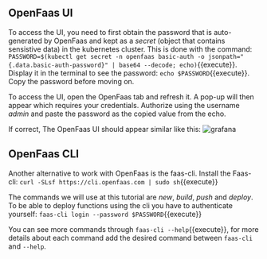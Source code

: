 ## OpenFaas UI
To access the UI, you need to first obtain the password that is auto-generated by OpenFaas and kept as a *secret* (object that contains sensistive data) in the kubernetes cluster. 
This is done with the command:  
`PASSWORD=$(kubectl get secret -n openfaas basic-auth -o jsonpath="{.data.basic-auth-password}" | base64 --decode; echo)`{{execute}}. 
Display it in the terminal to see the password: `echo $PASSWORD`{{execute}}. 
Copy the password before moving on.

To access the UI, open the OpenFaas tab and refresh it. A pop-up will then appear which requires your credentials. Authorize using the username *admin* and paste the password as the copied value from the echo. 

If correct, The OpenFaas UI should appear similar like this:
![grafana](grafana.PNG)

## OpenFaas CLI
Another alternative to work with OpenFaas is the faas-cli.
Install the Faas-cli: `curl -SLsf https://cli.openfaas.com | sudo sh`{{execute}}

The commands we will use at this tutorial are *new*, *build*, *push* and *deploy*.
To be able to deploy functions using the cli you have to authenticate yourself: `faas-cli login --password $PASSWORD`{{execute}}

You can see more commands through `faas-cli --help`{{execute}}, for more details about each command add the desired command between `faas-cli` and `--help`.
